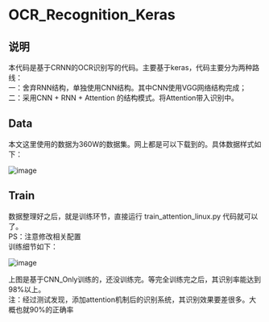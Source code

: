# OCR_Recognition_Keras
## 说明
本代码是基于CRNN的OCR识别写的代码。主要基于keras，代码主要分为两种路线：<br>
一：舍弃RNN结构，单独使用CNN结构。其中CNN使用VGG网络结构完成；<br>
二：采用CNN + RNN + Attention 的结构模式。将Attention带入识别中。

## Data
本文这里使用的数据为360W的数据集。网上都是可以下载到的。具体数据样式如下：

![image](https://github.com/Tian14267/OCR_Recognition_Keras/tree/master/images/data.png)

## Train
数据整理好之后，就是训练环节，直接运行 train_attention_linux.py 代码就可以了。<br>
PS：注意修改相关配置<br>
训练细节如下：<br>

![image](https://github.com/Tian14267/OCR_Recognition_Keras/tree/master/images/train.png)

上图是基于CNN_Only训练的，还没训练完。等完全训练完之后，其识别率能达到98%以上。<br>
注：经过测试发现，添加attention机制后的识别系统，其识别效果要差很多。大概也就90%的正确率
